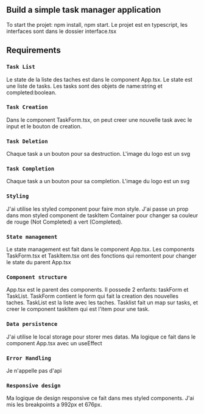 ## Build a simple task manager application

To start the projet: npm install, npm start.
Le projet est en typescript, les interfaces sont dans le dossier interface.tsx

## Requirements

### `Task List`

Le state de la liste des taches est dans le component App.tsx. Le state est une liste de tasks. Les tasks sont des objets de name:string et completed:boolean.

### `Task Creation`

Dans le component TaskForm.tsx, on peut creer une nouvelle task avec le input et le bouton de creation.

### `Task Deletion`

Chaque task a un bouton pour sa destruction. L'image du logo est un svg

### `Task Completion`

Chaque task a un bouton pour sa completion. L'image du logo est un svg

### `Styling`

J'ai utilise les styled component pour faire mon style. J'ai passe un prop dans mon styled component de taskItem Container pour changer sa couleur de rouge (Not Completed) a vert (Completed).

### `State management`

Le state management est fait dans le component App.tsx. Les components TaskForm.tsx et TaskItem.tsx ont des fonctions qui remontent pour changer le state du parent App.tsx

### `Component structure`

App.tsx est le parent des components. Il possede 2 enfants: taskForm et TaskList. TaskForm contient le form qui fait la creation des nouvelles taches. TaskList est la liste avec les taches. Tasklist fait un map sur tasks, et creer le component taskItem qui est l'item pour une task.

### `Data persistence`

J'ai utilise le local storage pour storer mes datas. Ma logique ce fait dans le component App.tsx avec un useEffect

### `Error Handling`

Je n'appelle pas d'api

### `Responsive design`

Ma logique de design responsive ce fait dans mes styled components. J'ai mis les breakpoints a 992px et 676px.
